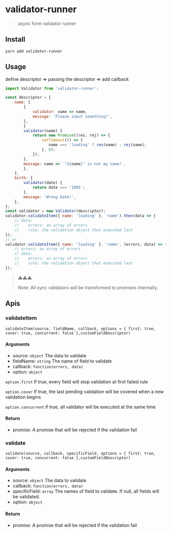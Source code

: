 # validator-runner

> async form validator runner

## Install

`yarn add validator-runner`

## Usage

define descriptor => passing the descriptor => add callback

```js
import Validator from 'validator-runner';

const descriptor = {
    name: [
        {
            validator: name => name,
            message: 'Please input something!',
        },
        {
        validator(name) {
            return new Promise((res, rej) => {
                setTimeout(() => {
                   name === 'loading' ? res(name) : rej(name);
                }, 0);
            });
        },
        message: name => `"${name}" is not my name!`,
        },
    ],
    birth: {
        validator(date) {
            return date === '1995';
        },
        message: 'Wrong Date!',
    },
};
const validator = new Validator(descriptor);
validator.validateItem({ name: 'loading' }, 'name').then(data => {
    // data:
    //    errors: an array of errors
    //    rule: the validation object that executed last
});
// or
validator.validateItem({ name: 'loading' }, 'name', (errors, data) => {
    // errors: an array of errors
    // data:
    //    errors: an array of errors
    //    rule: the validation object that executed last
});
```

> ⚠️⚠️⚠️
>
> Note: All sync validators will be transformed to promises internally.

## Apis

### validateItem

`validateItem(source, fieldName, callback, options = { first: true, cover: true, concurrent: false },customFieldDescriptor)`

#### Arguments

- source: `object` The data to validate
- fieldName: `string` The name of field to validate
- callback: `function(errors, data)`
- option: `object`

`option.first` If true, every field will stop validation at first failed rule

`option.cover` If true, the last pending validation will be covered when a new validation begins

`option.concurrent` if true, all validator will be executed at the same time

#### Return

- promise: A promise that will be rejected if the validation fail

### validate

`validate(source, callback, specificField, options = { first: true, cover: true, concurrent: false },customFieldDescriptor)`

#### Arguments

- source: `object` The data to validate
- callback: `function(errors, data)`
- specificField: `array` The names of field to validate. If null, all fields will be validated.
- option: `object`

#### Return

- promise: A promise that will be rejected if the validation fail
